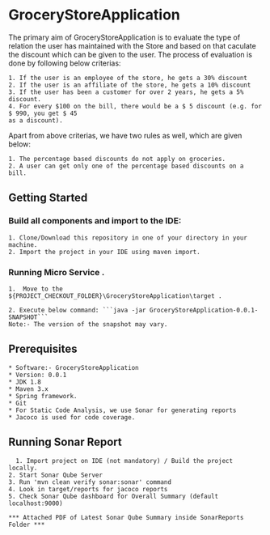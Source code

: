 # GroceryStoreApplication
The primary aim of GroceryStoreApplication is to evaluate the type of relation the user has maintained with the Store and based on that caculate the discount which can be given to the user. 
The process of evaluation is done by following below criterias:

    1. If the user is an employee of the store, he gets a 30% discount
    2. If the user is an affiliate of the store, he gets a 10% discount
    3. If the user has been a customer for over 2 years, he gets a 5% discount.
    4. For every $100 on the bill, there would be a $ 5 discount (e.g. for $ 990, you get $ 45
    as a discount).
    
Apart from above criterias, we have two rules as well, which are given below:

    1. The percentage based discounts do not apply on groceries.
    2. A user can get only one of the percentage based discounts on a bill.
    
 
## Getting Started  
  
### Build all components and import to the IDE: 
  
  
    1. Clone/Download this repository in one of your directory in your machine.
    2. Import the project in your IDE using maven import.  
  
###  Running Micro Service  .
  
  
	1.	Move to the ${PROJECT_CHECKOUT_FOLDER}\GroceryStoreApplication\target .  
  
	2. Execute below command: ```java -jar GroceryStoreApplication-0.0.1-SNAPSHOT```  
	Note:- The version of the snapshot may vary.  
  
## Prerequisites  
  
	* Software:- GroceryStoreApplication  
 	* Version: 0.0.1  
	* JDK 1.8  
	* Maven 3.x  
	* Spring framework.  
	* Git  
	* For Static Code Analysis, we use Sonar for generating reports  
	* Jacoco is used for code coverage.  
  
  
## Running Sonar Report  
  
	  1. Import project on IDE (not mandatory) / Build the project locally.  
    2. Start Sonar Qube Server
    3. Run 'mvn clean verify sonar:sonar' command
    4. Look in target/reports for jacoco reports
    5. Check Sonar Qube dashboard for Overall Summary (default localhost:9000)
    
    *** Attached PDF of Latest Sonar Qube Summary inside SonarReports Folder ***
 

